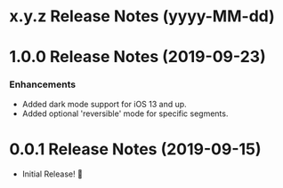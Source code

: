 x.y.z Release Notes (yyyy-MM-dd)
=============================================================

1.0.0 Release Notes (2019-09-23)
=============================================================

### Enhancements

* Added dark mode support for iOS 13 and up.
* Added optional 'reversible' mode for specific segments.

0.0.1 Release Notes (2019-09-15)
=============================================================

* Initial Release! 🎉

